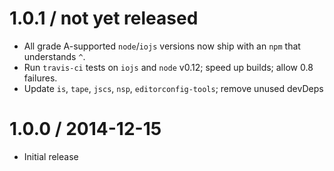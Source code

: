 1.0.1 / not yet released
=================
  * All grade A-supported `node`/`iojs` versions now ship with an `npm` that understands `^`.
  * Run `travis-ci` tests on `iojs` and `node` v0.12; speed up builds; allow 0.8 failures.
  * Update `is`, `tape`, `jscs`, `nsp`, `editorconfig-tools`; remove unused devDeps

1.0.0 / 2014-12-15
=================
  * Initial release
